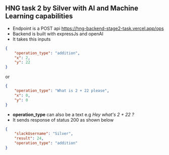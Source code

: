 ## HNG task 2 by Silver with AI and Machine Learning capabilities

* Endpoint is a POST api https://hng-backend-stage2-task.vercel.app/ops
* Backend is built with expressJs and openAI
* It takes this inputs
```json
{ 
    "operation_type": "addition",
    "x": 2, 
    "y": 22
}
```
or
```json
{ 
    "operation_type": "What is 2 + 22 please",
    "x": 0, 
    "y": 0
}
```
* **operation_type** can also be a text e.g *Hey what's 2 + 22 ?*
* It sends response of status 200 as shown below
```json
{
    "slackUsername": "Silver",
    "result": 24,
    "operation_type": "addition"
}
```
